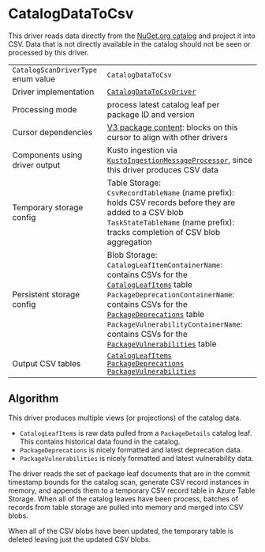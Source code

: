 # CatalogDataToCsv

This driver reads data directly from the [NuGet.org catalog](https://learn.microsoft.com/en-us/nuget/api/catalog-resource) and project it into CSV. Data that is not directly available in the catalog should not be seen or processed by this driver.

|                                    |                                                                                                                                                                                                                                                                                                                                                                                                        |
| ---------------------------------- | ------------------------------------------------------------------------------------------------------------------------------------------------------------------------------------------------------------------------------------------------------------------------------------------------------------------------------------------------------------------------------------------------------ |
| `CatalogScanDriverType` enum value | `CatalogDataToCsv`                                                                                                                                                                                                                                                                                                                                                                                     |
| Driver implementation              | [`CatalogDataToCsvDriver`](../../src/Worker.Logic/CatalogScan/Drivers/CatalogDataToCsv/CatalogDataToCsvDriver.cs)                                                                                                                                                                                                                                                                                      |
| Processing mode                    | process latest catalog leaf per package ID and version                                                                                                                                                                                                                                                                                                                                                 |
| Cursor dependencies                | [V3 package content](https://learn.microsoft.com/en-us/nuget/api/package-base-address-resource): blocks on this cursor to align with other drivers                                                                                                                                                                                                                                                     |
| Components using driver output     | Kusto ingestion via [`KustoIngestionMessageProcessor`](../../src/Worker.Logic/MessageProcessors/KustoIngestion/KustoIngestionMessageProcessor.cs), since this driver produces CSV data                                                                                                                                                                                                                 |
| Temporary storage config           | Table Storage:<br />`CsvRecordTableName` (name prefix): holds CSV records before they are added to a CSV blob<br />`TaskStateTableName` (name prefix): tracks completion of CSV blob aggregation                                                                                                                                                                                                       |
| Persistent storage config          | Blob Storage:<br />`CatalogLeafItemContainerName`: contains CSVs for the [`CatalogLeafItems`](../tables/CatalogLeafItems.md) table<br />`PackageDeprecationContainerName`: contains CSVs for the [`PackageDeprecations`](../tables/PackageDeprecations.md) table<br />`PackageVulnerabilityContainerName`: contains CSVs for the [`PackageVulnerabilities`](../tables/PackageVulnerabilities.md) table |
| Output CSV tables                  | [`CatalogLeafItems`](../tables/CatalogLeafItems.md)<br />[`PackageDeprecations`](../tables/PackageDeprecations.md)<br />[`PackageVulnerabilities`](../tables/PackageVulnerabilities.md)                                                                                                                                                                                                                |

## Algorithm

This driver produces multiple views (or projections) of the catalog data.

- `CatalogLeafItems` is raw data pulled from a `PackageDetails` catalog leaf. This contains historical data found in the catalog.
- `PackageDeprecations` is nicely formatted and latest deprecation data.
- `PackageVulnerabilities` is nicely formatted and latest vulnerability data.

The driver reads the set of package leaf documents that are in the commit timestamp bounds for the catalog scan, generate CSV record instances in memory, and appends them to a temporary CSV record table in Azure Table Storage. When all of the catalog leaves have been process, batches of records from table storage are pulled into memory and merged into CSV blobs.

When all of the CSV blobs have been updated, the temporary table is deleted leaving just the updated CSV blobs.
